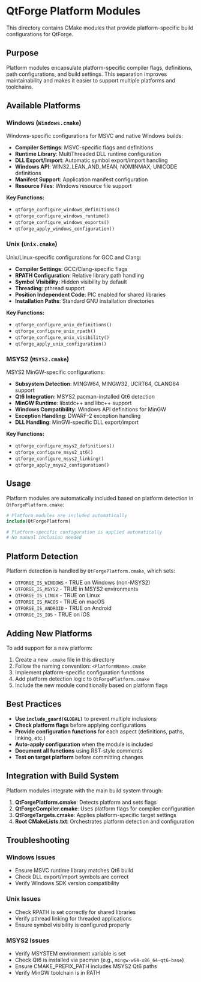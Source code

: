 # QtForge Platform Modules

This directory contains CMake modules that provide platform-specific build configurations for QtForge.

## Purpose

Platform modules encapsulate platform-specific compiler flags, definitions, path configurations, and build settings. This separation improves maintainability and makes it easier to support multiple platforms and toolchains.

## Available Platforms

### Windows (`Windows.cmake`)

Windows-specific configurations for MSVC and native Windows builds:

- **Compiler Settings**: MSVC-specific flags and definitions
- **Runtime Library**: MultiThreaded DLL runtime configuration
- **DLL Export/Import**: Automatic symbol export/import handling
- **Windows API**: WIN32_LEAN_AND_MEAN, NOMINMAX, UNICODE definitions
- **Manifest Support**: Application manifest configuration
- **Resource Files**: Windows resource file support

**Key Functions:**

- `qtforge_configure_windows_definitions()`
- `qtforge_configure_windows_runtime()`
- `qtforge_configure_windows_exports()`
- `qtforge_apply_windows_configuration()`

### Unix (`Unix.cmake`)

Unix/Linux-specific configurations for GCC and Clang:

- **Compiler Settings**: GCC/Clang-specific flags
- **RPATH Configuration**: Relative library path handling
- **Symbol Visibility**: Hidden visibility by default
- **Threading**: pthread support
- **Position Independent Code**: PIC enabled for shared libraries
- **Installation Paths**: Standard GNU installation directories

**Key Functions:**

- `qtforge_configure_unix_definitions()`
- `qtforge_configure_unix_rpath()`
- `qtforge_configure_unix_visibility()`
- `qtforge_apply_unix_configuration()`

### MSYS2 (`MSYS2.cmake`)

MSYS2 MinGW-specific configurations:

- **Subsystem Detection**: MINGW64, MINGW32, UCRT64, CLANG64 support
- **Qt6 Integration**: MSYS2 pacman-installed Qt6 detection
- **MinGW Runtime**: libstdc++ and libc++ support
- **Windows Compatibility**: Windows API definitions for MinGW
- **Exception Handling**: DWARF-2 exception handling
- **DLL Handling**: MinGW-specific DLL export/import

**Key Functions:**

- `qtforge_configure_msys2_definitions()`
- `qtforge_configure_msys2_qt6()`
- `qtforge_configure_msys2_linking()`
- `qtforge_apply_msys2_configuration()`

## Usage

Platform modules are automatically included based on platform detection in `QtForgePlatform.cmake`:

```cmake
# Platform modules are included automatically
include(QtForgePlatform)

# Platform-specific configuration is applied automatically
# No manual inclusion needed
```

## Platform Detection

Platform detection is handled by `QtForgePlatform.cmake`, which sets:

- `QTFORGE_IS_WINDOWS` - TRUE on Windows (non-MSYS2)
- `QTFORGE_IS_MSYS2` - TRUE in MSYS2 environments
- `QTFORGE_IS_LINUX` - TRUE on Linux
- `QTFORGE_IS_MACOS` - TRUE on macOS
- `QTFORGE_IS_ANDROID` - TRUE on Android
- `QTFORGE_IS_IOS` - TRUE on iOS

## Adding New Platforms

To add support for a new platform:

1. Create a new `.cmake` file in this directory
2. Follow the naming convention: `<PlatformName>.cmake`
3. Implement platform-specific configuration functions
4. Add platform detection logic to `QtForgePlatform.cmake`
5. Include the new module conditionally based on platform flags

## Best Practices

- **Use `include_guard(GLOBAL)`** to prevent multiple inclusions
- **Check platform flags** before applying configurations
- **Provide configuration functions** for each aspect (definitions, paths, linking, etc.)
- **Auto-apply configuration** when the module is included
- **Document all functions** using RST-style comments
- **Test on target platform** before committing changes

## Integration with Build System

Platform modules integrate with the main build system through:

1. **QtForgePlatform.cmake**: Detects platform and sets flags
2. **QtForgeCompiler.cmake**: Uses platform flags for compiler configuration
3. **QtForgeTargets.cmake**: Applies platform-specific target settings
4. **Root CMakeLists.txt**: Orchestrates platform detection and configuration

## Troubleshooting

### Windows Issues

- Ensure MSVC runtime library matches Qt6 build
- Check DLL export/import symbols are correct
- Verify Windows SDK version compatibility

### Unix Issues

- Check RPATH is set correctly for shared libraries
- Verify pthread linking for threaded applications
- Ensure symbol visibility is configured properly

### MSYS2 Issues

- Verify MSYSTEM environment variable is set
- Check Qt6 is installed via pacman (e.g., `mingw-w64-x86_64-qt6-base`)
- Ensure CMAKE_PREFIX_PATH includes MSYS2 Qt6 paths
- Verify MinGW toolchain is in PATH
